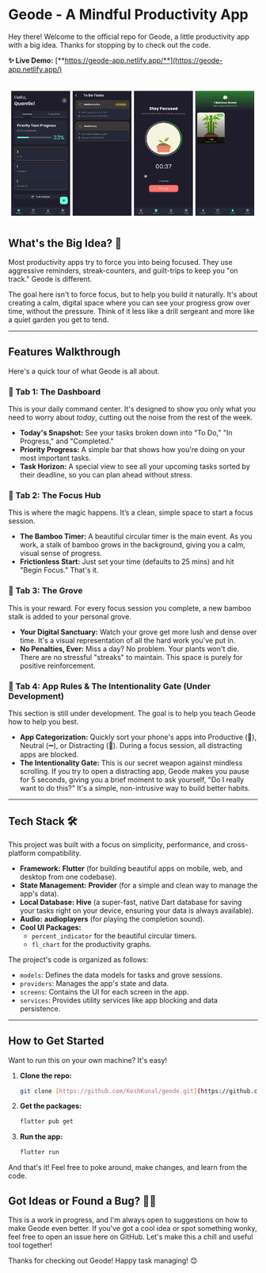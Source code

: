 # Geode - A Mindful Productivity App

Hey there! Welcome to the official repo for Geode, a little productivity app with a big idea. Thanks for stopping by to check out the code.

**✨ Live Demo:** [**https://geode-app.netlify.app/**](https://geode-app.netlify.app/)

![Geode Screen Interface](https://github.com/KeshKunal/Geode/blob/main/assets/screen_layouts/image.png)
---

## What's the Big Idea? 🤔

Most productivity apps try to force you into being focused. They use aggressive reminders, streak-counters, and guilt-trips to keep you "on track." Geode is different.

The goal here isn't to force focus, but to help you build it naturally. It's about creating a calm, digital space where you can see your progress grow over time, without the pressure. Think of it less like a drill sergeant and more like a quiet garden you get to tend.

---

## Features Walkthrough

Here's a quick tour of what Geode is all about.

### 🏡 Tab 1: The Dashboard
This is your daily command center. It's designed to show you only what you need to worry about *today*, cutting out the noise from the rest of the week.
* **Today's Snapshot:** See your tasks broken down into "To Do," "In Progress," and "Completed."
* **Priority Progress:** A simple bar that shows how you're doing on your most important tasks.
* **Task Horizon:** A special view to see all your upcoming tasks sorted by their deadline, so you can plan ahead without stress.

### 🧘 Tab 2: The Focus Hub
This is where the magic happens. It’s a clean, simple space to start a focus session.
* **The Bamboo Timer:** A beautiful circular timer is the main event. As you work, a stalk of bamboo grows in the background, giving you a calm, visual sense of progress.
* **Frictionless Start:** Just set your time (defaults to 25 mins) and hit "Begin Focus." That's it.

### 🌳 Tab 3: The Grove
This is your reward. For every focus session you complete, a new bamboo stalk is added to your personal grove.
* **Your Digital Sanctuary:** Watch your grove get more lush and dense over time. It's a visual representation of all the hard work you've put in.
* **No Penalties, Ever:** Miss a day? No problem. Your plants won't die. There are no stressful "streaks" to maintain. This space is purely for positive reinforcement.

### 🚦 Tab 4: App Rules & The Intentionality Gate (Under Development)
This section is still under development. The goal is to help you teach Geode how to help you best.
* **App Categorization:** Quickly sort your phone's apps into Productive (🌱), Neutral (➖), or Distracting (🚫). During a focus session, all distracting apps are blocked.
* **The Intentionality Gate:** This is our secret weapon against mindless scrolling. If you try to open a distracting app, Geode makes you pause for 5 seconds, giving you a brief moment to ask yourself, "Do I really want to do this?" It's a simple, non-intrusive way to build better habits.

---

## Tech Stack 🛠️

This project was built with a focus on simplicity, performance, and cross-platform compatibility.

* **Framework:** **Flutter** (for building beautiful apps on mobile, web, and desktop from one codebase).
* **State Management:** **Provider** (for a simple and clean way to manage the app's data).
* **Local Database:** **Hive** (a super-fast, native Dart database for saving your tasks right on your device, ensuring your data is always available).
* **Audio:** **audioplayers** (for playing the completion sound).
* **Cool UI Packages:**
    * `percent_indicator` for the beautiful circular timers.
    * `fl_chart` for the productivity graphs.
      
The project's code is organized as follows:
* `models`: Defines the data models for tasks and grove sessions.
* `providers`: Manages the app's state and data.
* `screens`: Contains the UI for each screen in the app.
* `services`: Provides utility services like app blocking and data persistence.

---

## How to Get Started

Want to run this on your own machine? It's easy!

1.  **Clone the repo:**
    ```bash
    git clone [https://github.com/KeshKunal/geode.git](https://github.com/KeshKunal/geode.git)
    ```

2.  **Get the packages:**
    ```bash
    flutter pub get
    ```

3.  **Run the app:**
    ```bash
    flutter run
    ```

And that's it! Feel free to poke around, make changes, and learn from the code.

## Got Ideas or Found a Bug? 🐛💡

This is a work in progress, and I'm always open to suggestions on how to make Geode even better. If you've got a cool idea or spot something wonky, feel free to open an issue here on GitHub. Let's make this a chill and useful tool together!

Thanks for checking out Geode! Happy task managing! 😊
